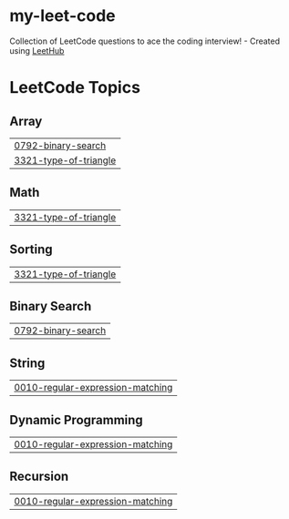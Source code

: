 # my-leet-code
Collection of LeetCode questions to ace the coding interview! - Created using [LeetHub](https://github.com/QasimWani/LeetHub)

<!---LeetCode Topics Start-->
# LeetCode Topics
## Array
|  |
| ------- |
| [0792-binary-search](https://github.com/SANTHOSH-MAMIDISETTI/my-leet-code/tree/master/0792-binary-search) |
| [3321-type-of-triangle](https://github.com/SANTHOSH-MAMIDISETTI/my-leet-code/tree/master/3321-type-of-triangle) |
## Math
|  |
| ------- |
| [3321-type-of-triangle](https://github.com/SANTHOSH-MAMIDISETTI/my-leet-code/tree/master/3321-type-of-triangle) |
## Sorting
|  |
| ------- |
| [3321-type-of-triangle](https://github.com/SANTHOSH-MAMIDISETTI/my-leet-code/tree/master/3321-type-of-triangle) |
## Binary Search
|  |
| ------- |
| [0792-binary-search](https://github.com/SANTHOSH-MAMIDISETTI/my-leet-code/tree/master/0792-binary-search) |
## String
|  |
| ------- |
| [0010-regular-expression-matching](https://github.com/SANTHOSH-MAMIDISETTI/my-leet-code/tree/master/0010-regular-expression-matching) |
## Dynamic Programming
|  |
| ------- |
| [0010-regular-expression-matching](https://github.com/SANTHOSH-MAMIDISETTI/my-leet-code/tree/master/0010-regular-expression-matching) |
## Recursion
|  |
| ------- |
| [0010-regular-expression-matching](https://github.com/SANTHOSH-MAMIDISETTI/my-leet-code/tree/master/0010-regular-expression-matching) |
<!---LeetCode Topics End-->